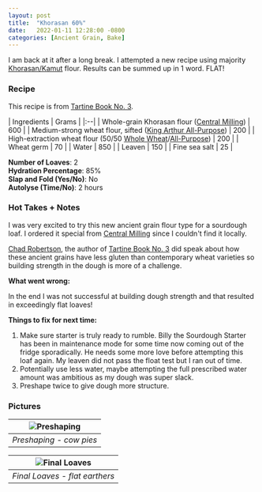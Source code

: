 ```yaml
---
layout: post
title:  "Khorasan 60%"
date:   2022-01-11 12:28:00 -0800
categories: [Ancient Grain, Bake]
---
```


I am back at it after a long break. I attempted a new recipe using majority [Khorasan/Kamut](https://en.wikipedia.org/wiki/Khorasan_wheat) flour. Results can be summed up in 1 word. FLAT! 

### Recipe
This recipe is from [Tartine Book No. 3](https://www.amazon.com/dp/B00F8H0FKU/ref=dp-kindle-redirect?_encoding=UTF8&btkr=1). 

| Ingredients | Grams |
|:--| 
| Whole-grain Khorasan flour ([Central Milling](https://centralmilling.com/product/organic-whole-khorasan-flour/)) | 600 |
| Medium-strong wheat flour, sifted ([King Arthur All-Purpose](https://shop.kingarthurbaking.com/items/organic-all-purpose-flour)) | 200 |
| High-extraction wheat flour (50/50 [Whole Wheat](https://shop.kingarthurbaking.com/items/100-organic-whole-wheat-flour)/[All-Purpose](https://shop.kingarthurbaking.com/items/organic-all-purpose-flour)) | 200 |
| Wheat germ | 70 |
| Water | 850 |
| Leaven | 150 |
| Fine sea salt | 25 |

**Number of Loaves**: 2 <br />
**Hydration Percentage**: 85% <br />
**Slap and Fold (Yes/No)**: No <br />
**Autolyse (Time/No)**: 2 hours

### Hot Takes + Notes
I was very excited to try this new ancient grain flour type for a sourdough loaf. I ordered it special from [Central Milling](https://centralmilling.com/) since I couldn't find it locally. 

[Chad Robertson](https://tartinebakery.com/about), the author of [Tartine Book No. 3](https://www.amazon.com/dp/B00F8H0FKU/ref=dp-kindle-redirect?_encoding=UTF8&btkr=1) did speak about how these ancient grains have less gluten than contemporary wheat varieties so building strength in the dough is more of a challenge. 

**What went wrong:**

In the end I was not successful at building dough strength and that resulted in exceedingly flat loaves!

**Things to fix for next time:**
1. Make sure starter is truly ready to rumble. Billy the Sourdough Starter has been in maintenance mode for some time now coming out of the fridge sporadically. He needs some more love before attempting this loaf again. My leaven did not pass the float test but I ran out of time. 
2. Potentially use less water, maybe attempting the full prescribed water amount was ambitious as my dough was super slack. 
3. Preshape twice to give dough more structure.

### Pictures

| ![Preshaping](https://user-images.githubusercontent.com/15069517/149021966-baf2e206-107f-4a6d-b417-ac5c9f275df6.jpg) | 
|:--:| 
| *Preshaping - cow pies* |

| ![Final Loaves](https://user-images.githubusercontent.com/15069517/149021972-2f2077ec-650c-4c1e-b355-e52bc1a3d484.jpg) | 
|:--:| 
| *Final Loaves - flat earthers* |